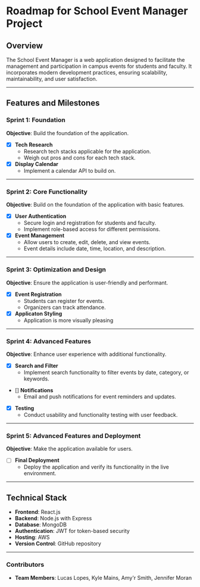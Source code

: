 # Roadmap for School Event Manager Project

## Overview
The School Event Manager is a web application designed to facilitate the management and participation in campus events for students and faculty. It incorporates modern development practices, ensuring scalability, maintainability, and user satisfaction.

---

## Features and Milestones

### Sprint 1: Foundation
**Objective**: Build the foundation of the application.
- [x] **Tech Research**
  - Research tech stacks applicable for the application.
  - Weigh out pros and cons for each tech stack.
- [x] **Display Calendar**
  - Implement a calendar API to build on.

---

### Sprint 2: Core Functionality
**Objective**: Build on the foundation of the application with basic features.
- [x] **User Authentication**
  - Secure login and registration for students and faculty.
  - Implement role-based access for different permissions.
- [x] **Event Management**
  - Allow users to create, edit, delete, and view events.
  - Event details include date, time, location, and description.

---

### Sprint 3: Optimization and Design
**Objective**: Ensure the application is user-friendly and performant.
- [x] **Event Registration**
  - Students can register for events.
  - Organizers can track attendance.
- [x] **Applicaton Styling**
  - Application is more visually pleasing

---

### Sprint 4: Advanced Features
**Objective**: Enhance user experience with additional functionality.
- [x] **Search and Filter**
  - Implement search functionality to filter events by date, category, or keywords.
- [] **Notifications**
  - Email and push notifications for event reminders and updates.
- [x] **Testing**
  - Conduct usability and functionality testing with user feedback.

---

### Sprint 5: Advanced Features and Deployment
**Objective**: Make the application available for users.
- [ ] **Final Deployment**
  - Deploy the application and verify its functionality in the live environment.

---

## Technical Stack
- **Frontend**: React.js
- **Backend**: Node.js with Express
- **Database**: MongoDB
- **Authentication**: JWT for token-based security
- **Hosting**: AWS
- **Version Control**: GitHub repository

---

### Contributors

- **Team Members**: Lucas Lopes, Kyle Mains, Amy'r Smith, Jennifer Moran

